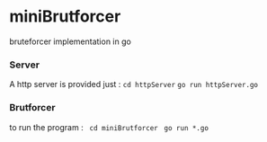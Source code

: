 # miniBrutforcer
bruteforcer implementation in go

### Server
A http server is provided just :
```cd httpServer```
```go run httpServer.go```

### Brutforcer
to run the program :
``` cd miniBrutforcer```
``` go run *.go```
